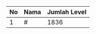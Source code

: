 | No | Nama            | Jumlah Level |
|----|-----------------|--------------|
| 1  | #    |    1836        |
